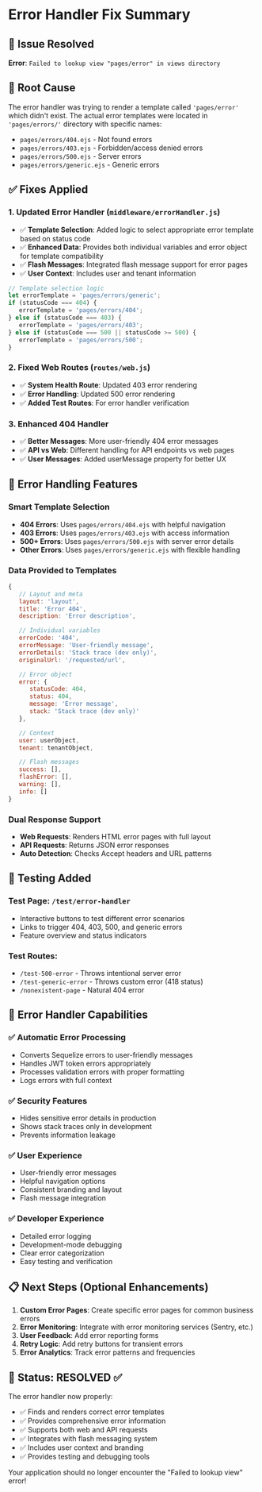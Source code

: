 # Error Handler Fix Summary

## 🚨 Issue Resolved

**Error**: `Failed to lookup view "pages/error" in views directory`

## 🔧 Root Cause

The error handler was trying to render a template called `'pages/error'` which didn't exist. The actual error templates were located in `'pages/errors/'` directory with specific names:

- `pages/errors/404.ejs` - Not found errors
- `pages/errors/403.ejs` - Forbidden/access denied errors
- `pages/errors/500.ejs` - Server errors
- `pages/errors/generic.ejs` - Generic errors

## ✅ Fixes Applied

### 1. Updated Error Handler (`middleware/errorHandler.js`)

- ✅ **Template Selection**: Added logic to select appropriate error template based on status code
- ✅ **Enhanced Data**: Provides both individual variables and error object for template compatibility
- ✅ **Flash Messages**: Integrated flash message support for error pages
- ✅ **User Context**: Includes user and tenant information

```javascript
// Template selection logic
let errorTemplate = 'pages/errors/generic';
if (statusCode === 404) {
   errorTemplate = 'pages/errors/404';
} else if (statusCode === 403) {
   errorTemplate = 'pages/errors/403';
} else if (statusCode === 500 || statusCode >= 500) {
   errorTemplate = 'pages/errors/500';
}
```

### 2. Fixed Web Routes (`routes/web.js`)

- ✅ **System Health Route**: Updated 403 error rendering
- ✅ **Error Handling**: Updated 500 error rendering
- ✅ **Added Test Routes**: For error handler verification

### 3. Enhanced 404 Handler

- ✅ **Better Messages**: More user-friendly 404 error messages
- ✅ **API vs Web**: Different handling for API endpoints vs web pages
- ✅ **User Messages**: Added userMessage property for better UX

## 🎯 Error Handling Features

### Smart Template Selection

- **404 Errors**: Uses `pages/errors/404.ejs` with helpful navigation
- **403 Errors**: Uses `pages/errors/403.ejs` with access information
- **500+ Errors**: Uses `pages/errors/500.ejs` with server error details
- **Other Errors**: Uses `pages/errors/generic.ejs` with flexible handling

### Data Provided to Templates

```javascript
{
   // Layout and meta
   layout: 'layout',
   title: 'Error 404',
   description: 'Error description',

   // Individual variables
   errorCode: '404',
   errorMessage: 'User-friendly message',
   errorDetails: 'Stack trace (dev only)',
   originalUrl: '/requested/url',

   // Error object
   error: {
      statusCode: 404,
      status: 404,
      message: 'Error message',
      stack: 'Stack trace (dev only)'
   },

   // Context
   user: userObject,
   tenant: tenantObject,

   // Flash messages
   success: [],
   flashError: [],
   warning: [],
   info: []
}
```

### Dual Response Support

- **Web Requests**: Renders HTML error pages with full layout
- **API Requests**: Returns JSON error responses
- **Auto Detection**: Checks Accept headers and URL patterns

## 🧪 Testing Added

### Test Page: `/test/error-handler`

- Interactive buttons to test different error scenarios
- Links to trigger 404, 403, 500, and generic errors
- Feature overview and status indicators

### Test Routes:

- `/test-500-error` - Throws intentional server error
- `/test-generic-error` - Throws custom error (418 status)
- `/nonexistent-page` - Natural 404 error

## 🚀 Error Handler Capabilities

### ✅ Automatic Error Processing

- Converts Sequelize errors to user-friendly messages
- Handles JWT token errors appropriately
- Processes validation errors with proper formatting
- Logs errors with full context

### ✅ Security Features

- Hides sensitive error details in production
- Shows stack traces only in development
- Prevents information leakage

### ✅ User Experience

- User-friendly error messages
- Helpful navigation options
- Consistent branding and layout
- Flash message integration

### ✅ Developer Experience

- Detailed error logging
- Development-mode debugging
- Clear error categorization
- Easy testing and verification

## 📋 Next Steps (Optional Enhancements)

1. **Custom Error Pages**: Create specific error pages for common business errors
2. **Error Monitoring**: Integrate with error monitoring services (Sentry, etc.)
3. **User Feedback**: Add error reporting forms
4. **Retry Logic**: Add retry buttons for transient errors
5. **Error Analytics**: Track error patterns and frequencies

## 🎉 Status: RESOLVED ✅

The error handler now properly:

- ✅ Finds and renders correct error templates
- ✅ Provides comprehensive error information
- ✅ Supports both web and API requests
- ✅ Integrates with flash messaging system
- ✅ Includes user context and branding
- ✅ Provides testing and debugging tools

Your application should no longer encounter the "Failed to lookup view" error!
